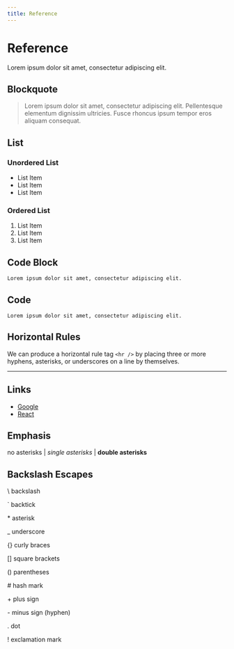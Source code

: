 ```yaml
---
title: Reference
---
```


# Reference

Lorem ipsum dolor sit amet, consectetur adipiscing elit.

## Blockquote

> Lorem ipsum dolor sit amet, consectetur adipiscing elit. Pellentesque elementum dignissim ultricies. Fusce rhoncus ipsum tempor eros aliquam consequat.

## List

### Unordered List

-   List Item
-   List Item
-   List Item

### Ordered List

1. List Item
1. List Item
1. List Item

## Code Block

```
Lorem ipsum dolor sit amet, consectetur adipiscing elit.
```

## Code

`Lorem ipsum dolor sit amet, consectetur adipiscing elit.`

## Horizontal Rules

We can produce a horizontal rule tag `<hr />` by placing three or more hyphens, asterisks, or underscores on a line by themselves.

---

## Links

-   [Google](https://www.google.com)
-   [React](https://www.react.dev "React")

## Emphasis

no asterisks | _single asterisks_ | **double asterisks**

## Backslash Escapes

\\ backslash

\` backtick

\* asterisk

\_ underscore

\{\} curly braces

\[\] square brackets

\(\) parentheses

\# hash mark

\+ plus sign

\- minus sign (hyphen)

\. dot

\! exclamation mark
